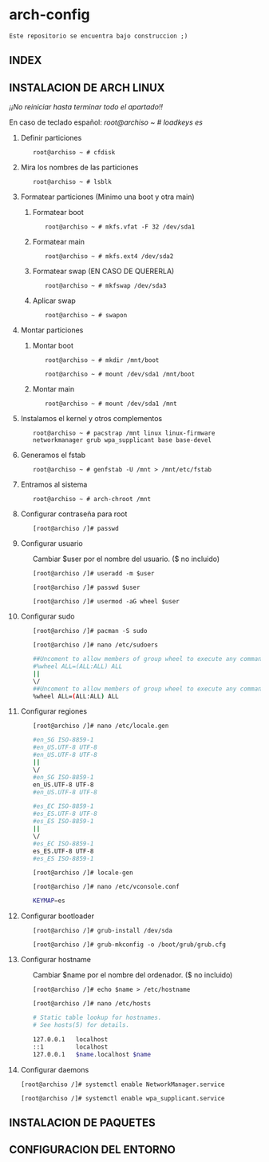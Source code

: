 # arch-config

```Este repositorio se encuentra bajo construccion ;)```

## INDEX

## INSTALACION DE ARCH LINUX
*¡¡No reiniciar hasta terminar todo el apartado!!*

En caso de teclado español: *root@archiso ~ # loadkeys es*
<ol>
<li>Definir particiones</li>
<ol>

```root@archiso ~ # cfdisk```
</ol>
<li>Mira los nombres de las particiones</li>
<ol>

```root@archiso ~ # lsblk```
</ol>
<li>Formatear particiones (Minimo una boot y otra main)</li>
<ol>
<li>Formatear boot</li>
<ol>

```root@archiso ~ # mkfs.vfat -F 32 /dev/sda1```
</ol>
<li>Formatear main</li>
<ol>

```root@archiso ~ # mkfs.ext4 /dev/sda2```
</ol>
<li>Formatear swap (EN CASO DE QUERERLA)</li>
<ol>

```root@archiso ~ # mkfswap /dev/sda3```
</ol>
<li>Aplicar swap</li>
<ol>

```root@archiso ~ # swapon```
</ol>
</ol>
<li> Montar particiones</li>
<ol>
<li> Montar boot</li>
<ol>

```root@archiso ~ # mkdir /mnt/boot```

```root@archiso ~ # mount /dev/sda1 /mnt/boot```
</ol>
<li> Montar main</li>
<ol>

```root@archiso ~ # mount /dev/sda1 /mnt```
</ol>
</ol>
<li>Instalamos el kernel y otros complementos</li>
<ol>

```root@archiso ~ # pacstrap /mnt linux linux-firmware networkmanager grub wpa_supplicant base base-devel ```
</ol>
<li>Generamos el fstab</li>
<ol>

```root@archiso ~ # genfstab -U /mnt > /mnt/etc/fstab```
</ol>
<li>Entramos al sistema</li>
<ol>

```root@archiso ~ # arch-chroot /mnt```
</ol>
<li>Configurar contraseña para root</li>
<ol>

```[root@archiso /]# passwd```
</ol>
<li>Configurar usuario</li>
<ol>
Cambiar $user por el nombre del usuario. ($ no incluido)

```[root@archiso /]# useradd -m $user```

```[root@archiso /]# passwd $user```

```[root@archiso /]# usermod -aG wheel $user```
</ol>
<li>Configurar sudo</li>
<ol>

```[root@archiso /]# pacman -S sudo```

```[root@archiso /]# nano /etc/sudoers```

```BASH
##Uncoment to allow members of group wheel to execute any command
#%wheel ALL=(ALL:ALL) ALL
||
\/
##Uncoment to allow members of group wheel to execute any command
%wheel ALL=(ALL:ALL) ALL
```
</ol>
<li>Configurar regiones</li>
<ol>

```[root@archiso /]# nano /etc/locale.gen```
```BASH
#en_SG ISO-8859-1
#en_US.UTF-8 UTF-8
#en_US.UTF-8 UTF-8
||
\/
#en_SG ISO-8859-1
en_US.UTF-8 UTF-8
#en_US.UTF-8 UTF-8
```
```BASH
#es_EC ISO-8859-1
#es_ES.UTF-8 UTF-8
#es_ES ISO-8859-1
||
\/
#es_EC ISO-8859-1
es_ES.UTF-8 UTF-8
#es_ES ISO-8859-1
```
```[root@archiso /]# locale-gen```

```[root@archiso /]# nano /etc/vconsole.conf```
```BASH
KEYMAP=es
```
</ol>
<li>Configurar bootloader</li>
<ol>

```[root@archiso /]# grub-install /dev/sda```

```[root@archiso /]# grub-mkconfig -o /boot/grub/grub.cfg```
</ol>
<li>Configurar hostname</li>
<ol>
Cambiar $name por el nombre del ordenador. ($ no incluido)

```[root@archiso /]# echo $name > /etc/hostname```

```[root@archiso /]# nano /etc/hosts```
```BASH
# Static table lookup for hostnames.
# See hosts(5) for details.

127.0.0.1   localhost
::1         localhost
127.0.0.1   $name.localhost $name
```
</ol>
<li> Configurar daemons </li>

```[root@archiso /]# systemctl enable NetworkManager.service```

```[root@archiso /]# systemctl enable wpa_supplicant.service```
</ol>


## INSTALACION DE PAQUETES

## CONFIGURACION DEL ENTORNO
